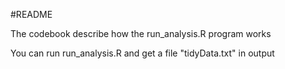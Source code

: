 #README

The codebook describe how the run_analysis.R program works

You can run run_analysis.R and get a file "tidyData.txt" in output

